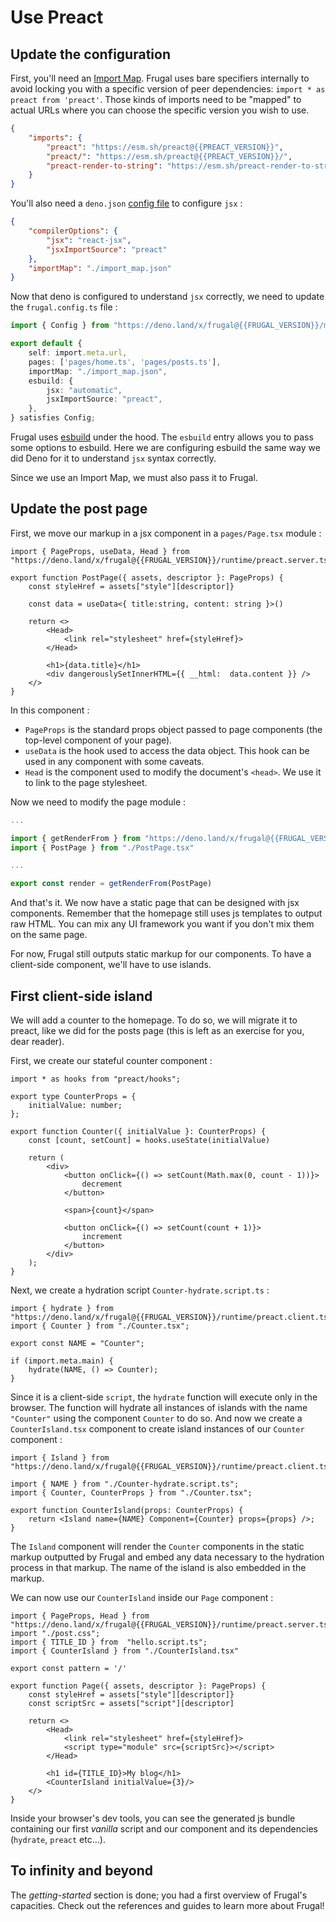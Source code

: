 # Use Preact

## Update the configuration

First, you'll need an [Import Map](https://developer.mozilla.org/en-US/docs/Web/HTML/Element/script/type/importmap). Frugal uses bare specifiers internally to avoid locking you with a specific version of peer dependencies: `import * as preact from 'preact'`. Those kinds of imports need to be "mapped" to actual URLs where you can choose the specific version you wish to use.

```json filename=import_map.json
{
    "imports": {
        "preact": "https://esm.sh/preact@{{PREACT_VERSION}}",
        "preact/": "https://esm.sh/preact@{{PREACT_VERSION}}/",
        "preact-render-to-string": "https://esm.sh/preact-render-to-string@{{PREACT_RENDER_VERSION}}?external=preact"
    }
}
```

You'll also need a `deno.json` [config file](https://deno.land/manual@v1.35.3/getting_started/configuration_file) to configure `jsx` :

```json filename=deno.json
{
    "compilerOptions": {
        "jsx": "react-jsx",
        "jsxImportSource": "preact"
    },
    "importMap": "./import_map.json"
}
```

Now that deno is configured to understand `jsx` correctly, we need to update the `frugal.config.ts` file :

```ts filename=frugal.config.ts lines=[6-10]
import { Config } from "https://deno.land/x/frugal@{{FRUGAL_VERSION}}/mod.ts"

export default {
    self: import.meta.url,
    pages: ['pages/home.ts', 'pages/posts.ts'],
    importMap: "./import_map.json",
    esbuild: {
        jsx: "automatic",
        jsxImportSource: "preact",
    },
} satisfies Config;
```

Frugal uses [esbuild](https://esbuild.github.io/) under the hood. The `esbuild` entry allows you to pass some options to esbuild. Here we are configuring esbuild the same way we did Deno for it to understand `jsx` syntax correctly.

Since we use an Import Map, we must also pass it to Frugal.

## Update the post page

First, we move our markup in a jsx component in a `pages/Page.tsx` module :

```tsx filename=pages/PostPage.tsx
import { PageProps, useData, Head } from "https://deno.land/x/frugal@{{FRUGAL_VERSION}}/runtime/preact.server.ts"

export function PostPage({ assets, descriptor }: PageProps) {
    const styleHref = assets["style"][descriptor]}

    const data = useData<{ title:string, content: string }>()

    return <>
        <Head>
            <link rel="stylesheet" href={styleHref}>
        </Head>

        <h1>{data.title}</h1>
        <div dangerouslySetInnerHTML={{ __html:  data.content }} />
    </>
}
```

In this component :

- `PageProps` is the standard props object passed to page components (the top-level component of your page).
- `useData` is the hook used to access the data object. This hook can be used in any component with some caveats.
- `Head` is the component used to modify the document's `<head>`. We use it to link to the page stylesheet.

Now we need to modify the page module :

```ts filename=pages/posts.ts
...

import { getRenderFrom } from "https://deno.land/x/frugal@{{FRUGAL_VERSION}}/runtime/preact.server.ts"
import { PostPage } from "./PostPage.tsx"

...

export const render = getRenderFrom(PostPage)
```

And that's it. We now have a static page that can be designed with jsx components. Remember that the homepage still uses js templates to output raw HTML. You can mix any UI framework you want if you don't mix them on the same page.

For now, Frugal still outputs static markup for our components. To have a client-side component, we'll have to use islands.

## First client-side island

We will add a counter to the homepage. To do so, we will migrate it to preact, like we did for the posts page (this is left as an exercise for you, dear reader).

First, we create our stateful counter component :

```tsx filename=Counter.tsx
import * as hooks from "preact/hooks";

export type CounterProps = {
    initialValue: number;
};

export function Counter({ initialValue }: CounterProps) {
    const [count, setCount] = hooks.useState(initialValue)

    return (
        <div>
            <button onClick={() => setCount(Math.max(0, count - 1))}>
                decrement
            </button>

            <span>{count}</span>

            <button onClick={() => setCount(count + 1)}>
                increment
            </button>
        </div>
    );
}
```

Next, we create a hydration script `Counter-hydrate.script.ts` :

```tsx
import { hydrate } from "https://deno.land/x/frugal@{{FRUGAL_VERSION}}/runtime/preact.client.ts";
import { Counter } from "./Counter.tsx";

export const NAME = "Counter";

if (import.meta.main) {
    hydrate(NAME, () => Counter);
}
```

Since it is a client-side `script`, the `hydrate` function will execute only in the browser. The function will hydrate all instances of islands with the name `"Counter"` using the component `Counter` to do so. And now we create a `CounterIsland.tsx` component to create island instances of our `Counter` component :

```tsx
import { Island } from "https://deno.land/x/frugal@{{FRUGAL_VERSION}}/runtime/preact.client.ts";

import { NAME } from "./Counter-hydrate.script.ts";
import { Counter, CounterProps } from "./Counter.tsx";

export function CounterIsland(props: CounterProps) {
    return <Island name={NAME} Component={Counter} props={props} />;
}
```

The `Island` component will render the `Counter` components in the static markup outputted by Frugal and embed any data necessary to the hydration process in that markup. The name of the island is also embedded in the markup.

We can now use our `CounterIsland` inside our `Page` component :

```tsx filename=pages/HomePage.tsx
import { PageProps, Head } from "https://deno.land/x/frugal@{{FRUGAL_VERSION}}/runtime/preact.server.ts"
import "./post.css";
import { TITLE_ID } from  "hello.script.ts";
import { CounterIsland } from "./CounterIsland.tsx"

export const pattern = '/'

export function Page({ assets, descriptor }: PageProps) {
    const styleHref = assets["style"][descriptor]}
    const scriptSrc = assets["script"][descriptor]

    return <>
        <Head>
            <link rel="stylesheet" href={styleHref}>
            <script type="module" src={scriptSrc}></script>
        </Head>

        <h1 id={TITLE_ID}>My blog</h1>
        <CounterIsland initialValue={3}/>
    </>
}
```

Inside your browser's dev tools, you can see the generated js bundle containing our first _vanilla_ script and our component and its dependencies (`hydrate`, `preact` etc...).

## To infinity and beyond

The _getting-started_ section is done; you had a first overview of Frugal's capacities. Check out the references and guides to learn more about Frugal!
